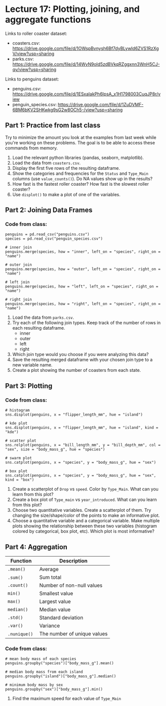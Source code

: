 # Lecture 17: Plotting, joining, and aggregate functions

Links to roller coaster dataset:
* coasters.csv: https://drive.google.com/file/d/1OWspBvnysh6Bf7dyBLywId6ZVS1RzXgV/view?usp=sharing
* parks.csv: https://drive.google.com/file/d/14WvN9oId5zdBVkqRZggxnn3WnH5CJ-qy/view?usp=sharing

Links to penguins dataset:
* penguins.csv: https://drive.google.com/file/d/1ESxaIakPh6IpsA_x1H1798003CuqJP8r/view
* penguin_species.csv: https://drive.google.com/file/d/1ZuDVMF-6BM6bKV2SHKwkg9sG2w8OCh5-/view?usp=sharing

## Part 1: Practice from last class

Try to minimize the amount you look at the examples from last week while you're working on these problems. The goal is to be able to access these commands from memory.

1. Load the relevant python libraries (pandas, seaborn, matplotlib).
2. Load the data from `coasters.csv`.
3. Display the first five rows of the resulting dataframe.
4. Show the categories and frequencies for the `Status` and `Type_Main` columns (use `value_counts()`). Do NA values show up in the results?
5. How fast is the fastest roller coaster? How fast is the slowest roller coaster?
6. Use `displot()` to make a plot of one of the variables.

## Part 2: Joining Data Frames

### Code from class:

```
penguins = pd.read_csv("penguins.csv")
species = pd.read_csv("penguin_species.csv")

# inner join
penguins.merge(species, how = "inner", left_on = "species", right_on = "name")

# outer join
penguins.merge(species, how = "outer", left_on = "species", right_on = "name")

# left join
penguins.merge(species, how = "left", left_on = "species", right_on = "name")

# right join
penguins.merge(species, how = "right", left_on = "species", right_on = "name")
```

1. Load the data from `parks.csv`.
2. Try each of the following join types. Keep track of the number of rows in each resulting dataframe.
   * inner
   * outer
   * left
   * right
3. Which join type would you choose if you were analyzing this data?
4. Save the resulting merged dataframe with your chosen join type to a new variable name.
5. Create a plot showing the number of coasters from each state.

## Part 3: Plotting

### Code from class:

```
# histogram
sns.displot(penguins, x = "flipper_length_mm", hue = "island")

# kde plot
sns.displot(penguins, x = "flipper_length_mm", hue = "island", kind = "kde")

# scatter plot
sns.relplot(penguins, x = "bill_length_mm", y = "bill_depth_mm", col = "sex", size = "body_mass_g", hue = "species")

# swarm plot
sns.catplot(penguins, x = "species", y = "body_mass_g", hue = "sex")

# box plot
sns.catplot(penguins, x = "species", y = "body_mass_g", hue = "sex", kind = "box")
```

1. Create a scatterplot of `Drop` vs `speed`. Color by `Type_Main`. What can you learn from this plot?
2. Create a box plot of `Type_main` vs `year_introduced`. What can you learn from this plot?
3. Choose two quantitative variables. Create a scatterplot of them. Try changing the size/shape/color of the points to make an informative plot.
4. Choose a quantitative variable and a categorical variable. Make multiple plots showing the relationship between these two variables (histogram colored by categorical, box plot, etc). Which plot is most informative?

## Part 4: Aggregation

| Function | Description |
|--|--|
| `.mean()` | Average |
| `.sum()`  | Sum total | 
| `.count()` | Number of non-null values |
| `min()` | Smallest value |
| `max()` | Largest value |
| `median()` | Median value |
| `.std()` | Standard deviation | 
| `.var()` | Variance | 
| `.nunique()`  | The number of unique values |

### Code from class:

```
# mean body mass of each species
penguins.groupby("species")["body_mass_g"].mean()

# median body mass from each island
penguins.groupby("island")["body_mass_g"].median()

# minimum body mass by sex
penguins.groupby("sex")["body_mass_g"].min()
```

1. Find the maximum speed for each value of `Type_Main`





